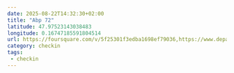 ```yaml
---
date: 2025-08-22T14:32:30+02:00
title: "Abp 72"
latitude: 47.97523143038483
longitude: 0.16747185591804514
url: https://foursquare.com/v/5f25301f3edba1698ef79036,https://www.depannage-auto-abp72.fr
category: checkin
tags:
 - checkin
---
```

